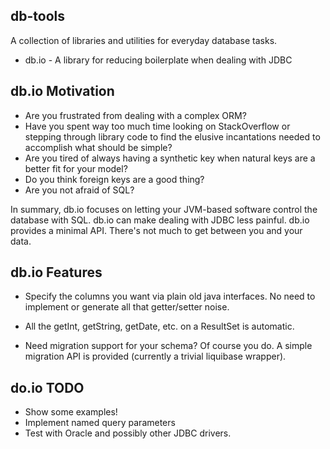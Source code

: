 db-tools 
---
A collection of libraries and utilities for everyday database tasks.

* db.io - A library for reducing boilerplate when dealing with JDBC

db.io Motivation 
---
* Are you frustrated from dealing with a complex ORM? 
* Have you spent way too much time looking
on StackOverflow or stepping through library code to find the elusive incantations 
needed to accomplish what should be simple?
* Are you tired of always having a synthetic key when 
natural keys are a better fit for your model? 
* Do you think foreign keys are a good thing? 
* Are you not afraid of SQL? 

In summary, db.io focuses on letting your JVM-based software control the database with SQL.
db.io can make dealing with JDBC less painful. db.io provides a minimal API. 
There's not much to get between you and your data.

db.io Features 
---
* Specify the columns you want via plain old java interfaces. No need to
implement or generate all that getter/setter noise. 
* All the getInt, getString, getDate, etc. on a ResultSet is automatic.

* Need migration support for your schema? Of course you do. A simple migration API is 
provided (currently a trivial liquibase wrapper).

do.io TODO 
---
* Show some examples!
* Implement named query parameters
* Test with Oracle and possibly other JDBC drivers.


